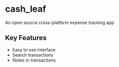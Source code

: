 # cash_leaf
An open source cross-platform expense tracking app

## Key Features
* Easy to use interface
* Search transactions
* Notes in transactions